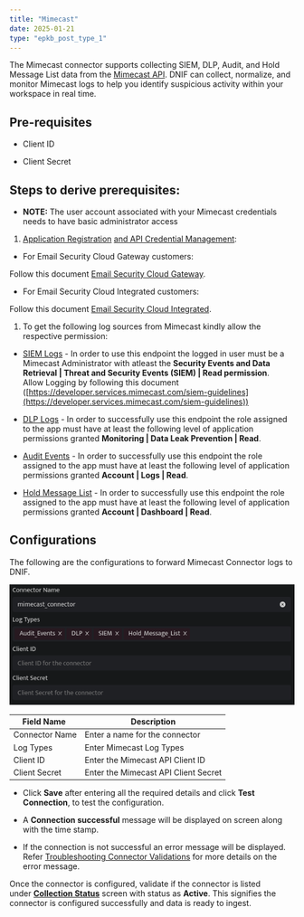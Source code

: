 ```yaml
---
title: "Mimecast"
date: 2025-01-21
type: "epkb_post_type_1"
---
```


The Mimecast connector supports collecting SIEM, DLP, Audit, and Hold Message List data from the [Mimecast API](https://developer.services.mimecast.com/apis). DNIF can collect, normalize, and monitor Mimecast logs to help you identify suspicious activity within your workspace in real time.

## **Pre-requisites**

- Client ID

- Client Secret

## **Steps to derive prerequisites:**

- **NOTE:** The user account associated with your Mimecast credentials needs to have basic administrator access

1. [Application Registration](https://developer.services.mimecast.com/api-overview#application-registration-credential-management) [](https://developer.services.mimecast.com/api-overview#application-registration-credential-management)[and API Credential Management](https://developer.services.mimecast.com/api-overview#application-registration-credential-management):

- For Email Security Cloud Gateway customers: 

Follow this document [Email Security Cloud Gateway](https://community.mimecast.com/s/article/api-integrations-managing-api-2-0-for-cloud-gateway).

- For Email Security Cloud Integrated customers: 

Follow this document [Email Security Cloud Integrated](https://community.mimecast.com/s/article/api-integrations-managing-api-2-0-for-cloud-integrated).

1. To get the following log sources from Mimecast kindly allow the respective permission:

- [SIEM Logs](https://developer.services.mimecast.com/docs/threatssecurityeventsanddataforcg/1/routes/siem/v1/events/cg/get) - In order to use this endpoint the logged in user must be a Mimecast Administrator with atleast the **Security Events and Data Retrieval | Threat and Security Events (SIEM) | Read permission**.  
    Allow Logging by following this document ([https://developer.services.mimecast.com/siem-guidelines](https://developer.services.mimecast.com/siem-guidelines))

- [DLP Logs](https://developer.services.mimecast.com/docs/securityevents/1/routes/api/dlp/get-logs/post) - In order to successfully use this endpoint the role assigned to the app must have at least the following level of application permissions granted **Monitoring | Data Leak Prevention | Read**.

- [Audit Events](https://developer.services.mimecast.com/docs/auditevents/1/routes/api/audit/get-audit-events/post) - In order to successfully use this endpoint the role assigned to the app must have at least the following level of application permissions granted **Account | Logs | Read**.

- [Hold Message List](https://developer.services.mimecast.com/docs/cloudgateway/1/routes/api/gateway/get-hold-message-list/post) - In order to successfully use this endpoint the role assigned to the app must have at least the following level of application permissions granted **Account | Dashboard | Read**.

## **Configurations**

The following are the configurations to forward Mimecast Connector logs to DNIF.‌

![image 1-4](./images-Mimecast/Mimecast-1.webp)

| **Field Name**  | **Description** |
| --- | --- |
| Connector Name | Enter a name for the connector |
| Log Types | Enter Mimecast Log Types |
| Client ID | Enter the Mimecast API Client ID |
| Client Secret | Enter the Mimecast API Client Secret |

- Click **Save** after entering all the required details and click **Test Connection**, to test the configuration.

- A **Connection successful** message will be displayed on screen along with the time stamp.

- If the connection is not successful an error message will be displayed. Refer [Troubleshooting Connector Validations](https://dnif.it/kb/troubleshooting-and-debugging/troubleshooting-connector-validations/) for more details on the error message.

Once the connector is configured, validate if the connector is listed under **[Collection Status](https://dnif.it/kb/operations/collection-status/)** screen with status as **Active**. This signifies the connector is configured successfully and data is ready to ingest.
